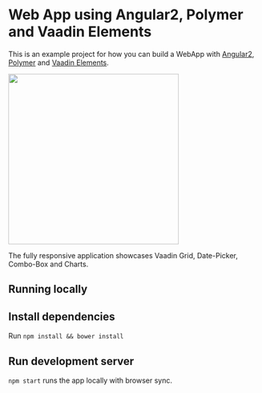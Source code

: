 # Web App using Angular2, Polymer and Vaadin Elements


This is an example project for how you can build a WebApp with [Angular2](https://angular.io/), [Polymer](https://www.polymer-project.org/1.0/) and [Vaadin Elements](https://vaadin.com/elements).

<img src='https://github.com/vaadin/expense-manager-ng2-demo/raw/master/images/expense-ng2-screenshot.gif' width='340px'>


The fully responsive application showcases Vaadin Grid, Date-Picker, Combo-Box and Charts.

## Running locally

## Install dependencies
Run `npm install && bower install`

## Run development server
`npm start` runs the app locally with browser sync.
